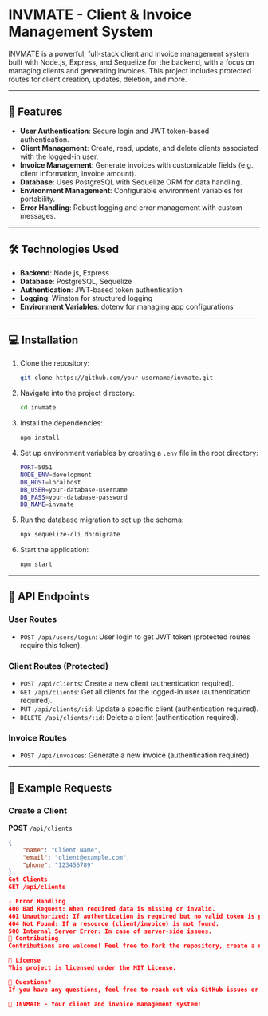 # INVMATE - Client & Invoice Management System

INVMATE is a powerful, full-stack client and invoice management system built with Node.js, Express, and Sequelize for the backend, with a focus on managing clients and generating invoices. This project includes protected routes for client creation, updates, deletion, and more.

---

## 🚀 Features

- **User Authentication**: Secure login and JWT token-based authentication.
- **Client Management**: Create, read, update, and delete clients associated with the logged-in user.
- **Invoice Management**: Generate invoices with customizable fields (e.g., client information, invoice amount).
- **Database**: Uses PostgreSQL with Sequelize ORM for data handling.
- **Environment Management**: Configurable environment variables for portability.
- **Error Handling**: Robust logging and error management with custom messages.
  
---

## 🛠️ Technologies Used

- **Backend**: Node.js, Express
- **Database**: PostgreSQL, Sequelize
- **Authentication**: JWT-based token authentication
- **Logging**: Winston for structured logging
- **Environment Variables**: dotenv for managing app configurations

---

## 💻 Installation

1. Clone the repository:
    ```bash
    git clone https://github.com/your-username/invmate.git
    ```

2. Navigate into the project directory:
    ```bash
    cd invmate
    ```

3. Install the dependencies:
    ```bash
    npm install
    ```

4. Set up environment variables by creating a `.env` file in the root directory:
    ```bash
    PORT=5051
    NODE_ENV=development
    DB_HOST=localhost
    DB_USER=your-database-username
    DB_PASS=your-database-password
    DB_NAME=invmate
    ```

5. Run the database migration to set up the schema:
    ```bash
    npx sequelize-cli db:migrate
    ```

6. Start the application:
    ```bash
    npm start
    ```

---

## 📡 API Endpoints

### **User Routes**

- `POST /api/users/login`: User login to get JWT token (protected routes require this token).
  
### **Client Routes (Protected)**

- `POST /api/clients`: Create a new client (authentication required).
- `GET /api/clients`: Get all clients for the logged-in user (authentication required).
- `PUT /api/clients/:id`: Update a specific client (authentication required).
- `DELETE /api/clients/:id`: Delete a client (authentication required).

### **Invoice Routes**

- `POST /api/invoices`: Generate a new invoice (authentication required).
  
---

## 📝 Example Requests

### **Create a Client**

**POST** `/api/clients`

```json
{
    "name": "Client Name",
    "email": "client@example.com",
    "phone": "123456789"
}
Get Clients
GET /api/clients

⚠️ Error Handling
400 Bad Request: When required data is missing or invalid.
401 Unauthorized: If authentication is required but no valid token is provided.
404 Not Found: If a resource (client/invoice) is not found.
500 Internal Server Error: In case of server-side issues.
🎉 Contributing
Contributions are welcome! Feel free to fork the repository, create a new branch, and submit a pull request with your changes.

📜 License
This project is licensed under the MIT License.

💬 Questions?
If you have any questions, feel free to reach out via GitHub issues or email!

🌟 INVMATE - Your client and invoice management system!
